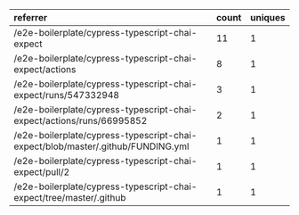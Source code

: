 | referrer                                                                        | count | uniques |
| :------------------------------------------------------------------------------ | :---- | :------ |
| /e2e-boilerplate/cypress-typescript-chai-expect                                 | 11    | 1       |
| /e2e-boilerplate/cypress-typescript-chai-expect/actions                         | 8     | 1       |
| /e2e-boilerplate/cypress-typescript-chai-expect/runs/547332948                  | 3     | 1       |
| /e2e-boilerplate/cypress-typescript-chai-expect/actions/runs/66995852           | 2     | 1       |
| /e2e-boilerplate/cypress-typescript-chai-expect/blob/master/.github/FUNDING.yml | 1     | 1       |
| /e2e-boilerplate/cypress-typescript-chai-expect/pull/2                          | 1     | 1       |
| /e2e-boilerplate/cypress-typescript-chai-expect/tree/master/.github             | 1     | 1       |